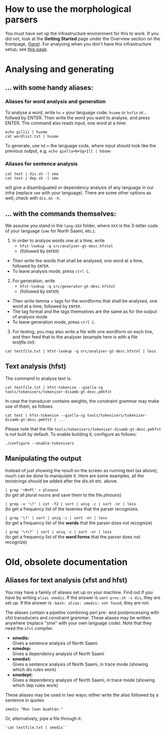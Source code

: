 # How to use the morphological parsers

You must have set up the infrastructure environment for this to work. If you did not, look at the **Getting Started** page under the Overview section on the frontpage, ([here](../infra/GettingStarted.md)). For analysing when you don't have this infrastructure setup, see [this page](../ling/LinguisticAnalysis.md).

# Analysing and generating

## ... with some handy aliases:

### Aliases for word analysis and generation

To analyse a word, write `hu` + your language code: `husme` or `hufin` or... follwed by ENTER. Then write the word you want to analyse, and press ENTER. The command also reads input, one word at a time:

```
echo gillii | husme
cat wordlist.txt | husme
```

To generate, use `hd` + the language code, where input should look like the previous output, e.g. `echo giella+N+Sg+Ill | hdsme`

### Aliases for sentence analysis

```
cat text | dis.sh -l sme
cat text | dep.sh -l sme
```

will give a disambiguated or dependency analysis of any language in our infra (replace `sme` with your language). There are some other options as well, check with `dis.sh -h`.

## ... with the commands themselves:

We assume you stand in the `lang-XXX` folder, where `XXX` is the 3-letter code of your language (`sme` for North Saami, etc.).

1.  In order to analyse words one at a time, write
    - `hfst-lookup -q src/analyser-gt-desc.hfstol`
    - (followed by `ENTER`)

- Then write the words that shall be analysed, one word at a time,
  followed by `ENTER`.
- To leave analysis mode, press `ctrl C`.

2.  For generation, write
    - `hfst-lookup -q src/generator-gt-desc.hfstol`
    - (followed by `ENTER`)

- Then write lemma + tags for the wordforms that shall be analysed, one word at a time, followed by `ENTER`.
- The tag format and the tags themselves are the same as for the output of analysis mode
- To leave generation mode, press `ctrl C`.

3.  For testing, you may also write a file with one wordform on each
    line, and then feed that to the analyser (example here is with a file _testfile.txt_):

`cat testfile.txt | hfst-lookup -q src/analyser-gt-desc.hfstol | less`

## Text analysis (hfst)

The command to analyse text is:

`cat testfile.txt | hfst-tokenise --giella-cg tools/tokenisers/tokeniser-disamb-gt-desc.pmhfst`

In case the transducer contains weights, the constraint grammar may make
use of them, as follows

`cat text | hfst-tokenise --giella-cg tools/tokenisers/tokeniser-disamb-gt-desc.pmhfst | ...`

Please note that the file
`tools/tokenisers/tokeniser-disamb-gt-desc.pmhfst` is not built by
default. To enable building it, configure as follows:

`./configure --enable-tokenisers`

## Manipulating the output

Instead of just showing the result on the screen as running text (as
above), much can be done to manipulate it. Here are some examples, all
the textstrings should be added after the _dis.sh_ etc. above.

`| grep '+N+Pl' > plnouns`  
(to get all plural nouns and save them to the file _plnouns_)

`| grep -v '\?' | cut -f2 | sort | uniq -c | sort -nr | less `  
(to get a frequency list of the lexemes that the parser recognizes.

`| grep '\?' | sort | uniq -c | sort -nr | less `  
(to get a frequency list of the **words** that the parser does not
recognize)

`| grep '\+\?' | sort | uniq -c | sort -nr | less `  
(to get a frequency list of the **word forms** that the parser does not
recognize)

# Old, obsolete documentation

## Aliases for text analysis (xfst and hfst)

You may have a family of aliases set up on your machine. Find out if you have by writing `alias smedis`. If the answer is `sent-proc.sh -s dis`, they are set up. If the answer is `-bash: alias: smedis: not found`, they are not.

The aliases contain a pipeline combining perl pre- and postprocessing with xfst transducers and constraint grammar. These aliases may be written
anywhere (replace "sme" with your own language code). Note that they need the `xfst` compiler.

- **smedis:**  
  Gives a sentence analysis of North Saami
- **smedep:**  
  Gives a dependency analysis of North Saami
- **smedist:**  
  Gives a sentence analysis of North Saami, in trace mode (showing
  which dis rules work)
- **smedept:**  
  Gives a dependency analysis of North Saami, in trace mode (showing
  which dep rules work)

These aliases may be used in two ways: either write the alias followed
by a sentence in quotes

    smedis "Mun lean boahtán."

Or, alternatively, pipe a file through it:

    `cat testfile.txt | smedis``
